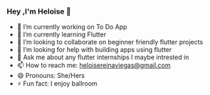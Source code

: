 ### Hey ,I'm Heloise 👋



- 🔭 I’m currently working on To Do App
- 🌱 I’m currently learning Flutter
- 👯 I’m looking to collaborate on beginner friendly flutter projects
- 🤔 I’m looking for help with building apps using flutter
- 💬 Ask me about any flutter internships I maybe intrested in
- 📫 How to reach me: heloisereinaviegas@gmail.com
- 😄 Pronouns: She/Hers
- ⚡ Fun fact: I enjoy ballroom 
